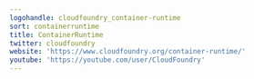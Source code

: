 ```yaml
---
logohandle: cloudfoundry_container-runtime
sort: containerruntime
title: ContainerRuntime
twitter: cloudfoundry
website: 'https://www.cloudfoundry.org/container-runtime/'
youtube: 'https://youtube.com/user/CloudFoundry'
---
```


